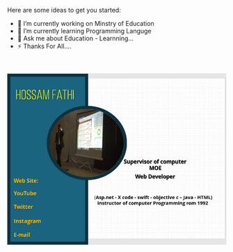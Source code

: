 
Here are some ideas to get you started:

- 🔭 I’m currently working on Minstry of Education
- 🌱 I’m currently learning Programming Languge
- 💬 Ask me about Education - Learnning...
- ⚡ Thanks For All....
<br>
<br>
<img align="left" alt="codeSTACKr's Github Stats" src="https://github.com/Hossamfathi050/Git_Gj1/blob/master/hossam.jpg?raw=true" />
